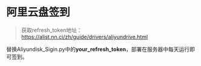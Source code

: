 # 阿里云盘签到

> 获取refresh_token地址：https://alist.nn.ci/zh/guide/drivers/aliyundrive.html


替换Aliyundisk_Sigin.py中的**your_refresh_token**，部署在服务器中每天运行即可签到。
